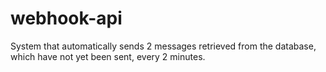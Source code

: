 # webhook-api
System that automatically sends 2 messages retrieved from the database, which have not yet been sent, every 2 minutes.
